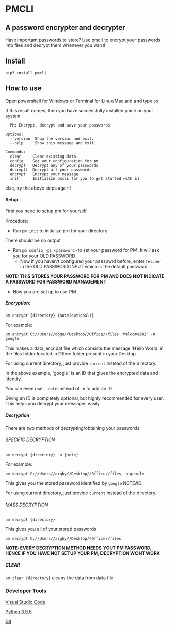 # PMCLI

## A password encrypter and decrypter

Have important passwords to store? Use pmcli to encrypt your passwords into files and decrypt them whenever you want!

## Install

```
pip3 install pmcli 
```

## How to use

Open powershell for Windows or Terminal for Linux/Mac and  and type ```pm```

If this result comes, then you have successfully installed pmcli on your system

```
  PM: Encrypt, decrypt and save your passwords

Options:
  --version  Show the version and exit.
  --help     Show this message and exit.

Commands:
  clear     Clear existing data
  config    Set your configuration for pm
  decrypt   Decrypt any of your passwords
  decryptf  Decrypt all your passwords
  encrypt   Encrypt your message
  init      Initialize pmcli for you to get started with it
```

else, try the above steps again!

#### Setup

First you need to setup pm for yourself

Procedure:

- Run `pm init` to initialize pm for your directory

There should be no output

- Run `pm config -ps <password>` to set your password for PM. It will ask you for your OLD PASSWORD
  - Now if you haven't configured your passowrd before, enter `fetcher` in the OLD PASSWORD INPUT which is the default password

**NOTE: THIS STORES YOUR PASSWORD FOR PM AND DOES NOT INDICATE A PASSWORD FOR PASSWORD MANAGEMENT**

- Now you are set up to use PM

##### Encryption:

```
pm encrypt {directory} {note(optional)}
```

For example:

```
pm encrypt C://Users//doge//Desktop//Office//files 'Welcome982' -n google
```

This makes a data_encr.dat file which consists the message 'Hello World' in the files folder located in Office folder present in your Desktop.

For using current directory, just provide `current` instead of the directory.

In the above example, 'google' is an ID that gives the encrypted data and identity.

You can even use `--note` instead of `-n` to add an ID

Giving an ID is completely optional, but highly recommended for every user. This helps you decrypt your messages easily

##### Decryption

There are two methods of decrypting/obtaining your passwords

###### SPECIFIC DECRYPTION

```
pm decrypt {directory} -n {note}
```

For example:

```
pm decrypt C://Users//arghy//Desktop//Office//files -n google
```

This gives you the stored password identified by `google` NOTE/ID.

For using current directory, just provide `current` instead of the directory.

###### MASS DECRYPTION

```
pm decrypt {directory} 
```

This gives you all of your stored passwords

```
pm decrypt C://Users//arghy//Desktop//Office//files
```

**NOTE: EVERY DECRYPTION METHOD NEEDS YOUT PM PASSWORD, HENCE IF YOU HAVE NOT SETUP YOUR PM, DECRYPTION WONT WORK**

##### CLEAR

`pm clear {directory}` cleans the data from data file

### Developer Tools

[Visual Studio Code](https://github.com/microsoft/vscode)

[Python 3.9.5](https://python.org)

[Git](https://git-scm.com)
